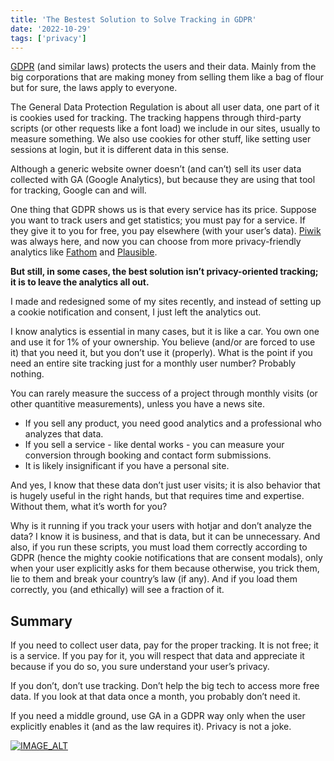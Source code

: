 ```yaml
---
title: 'The Bestest Solution to Solve Tracking in GDPR'
date: '2022-10-29'
tags: ['privacy']
---
```


[GDPR](https://eur-lex.europa.eu/legal-content/EN/TXT/HTML/?uri=CELEX:32016R0679) (and similar laws) protects the users and their data. Mainly from the big corporations that are making money from selling them like a bag of flour but for sure, the laws apply to everyone.

The General Data Protection Regulation is about all user data, one part of it is cookies used for tracking. The tracking happens through third-party scripts (or other requests like a font load) we include in our sites, usually to measure something. We also use cookies for other stuff, like setting user sessions at login, but it is different data in this sense.

Although a generic website owner doesn’t (and can’t) sell its user data collected with GA (Google Analytics), but because they are using that tool for tracking, Google can and will.

One thing that GDPR shows us is that every service has its price. Suppose you want to track users and get statistics; you must pay for a service. If they give it to you for free, you pay elsewhere (with your user’s data). [Piwik](https://piwik.pro/) was always here, and now you can choose from more privacy-friendly analytics like [Fathom](https://usefathom.com/) and [Plausible](https://plausible.io/).

**But still, in some cases, the best solution isn’t privacy-oriented tracking; it is to leave the analytics all out.**

I made and redesigned some of my sites recently, and instead of setting up a cookie notification and consent, I just left the analytics out.

I know analytics is essential in many cases, but it is like a car. You own one and use it for 1% of your ownership. You believe (and/or are forced to use it) that you need it, but you don’t use it (properly). What is the point if you need an entire site tracking just for a monthly user number? Probably nothing.

You can rarely measure the success of a project through monthly visits (or other quantitive measurements), unless you have a news site.

- If you sell any product, you need good analytics and a professional who analyzes that data.
- If you sell a service - like dental works - you can measure your conversion through booking and contact form submissions.
- It is likely insignificant  if you have a personal site.

And yes, I know that these data don’t just user visits; it is also behavior that is hugely useful in the right hands, but that requires time and expertise. Without them, what it’s worth for you?

Why is it running if you track your users with hotjar and don’t analyze the data? I know it is business, and that is data, but it can be unnecessary. And also, if you run these scripts, you must load them correctly according to GDPR (hence the mighty cookie notifications that are consent modals), only when your user explicitly asks for them because otherwise, you trick them, lie to them and break your country’s law (if any). And if you load them correctly, you (and ethically) will see a fraction of it.

## Summary

If you need to collect user data, pay for the proper tracking. It is not free; it is a service. If you pay for it, you will respect that data and appreciate it because if you do so, you sure understand your user’s privacy.

If you don’t, don’t use tracking. Don’t help the big tech to access more free data. If you look at that data once a month, you probably don’t need it.

If you need a middle ground, use GA in a GDPR way only when the user explicitly enables it (and as the law requires it). Privacy is not a joke.

[![IMAGE_ALT](https://img.youtube.com/vi/g_QtO0Rhp0w/maxresdefault.jpg)](https://www.youtube.com/watch?v=g_QtO0Rhp0w)
